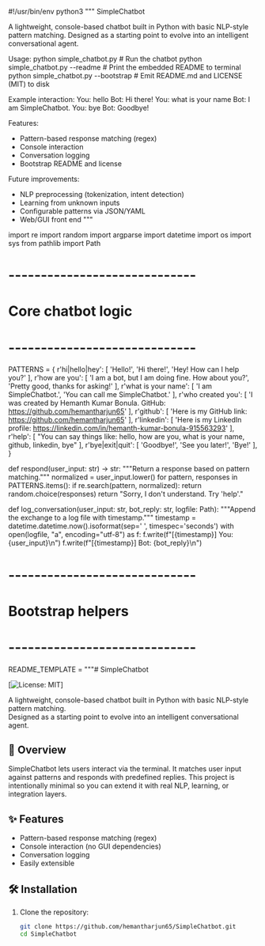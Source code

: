#!/usr/bin/env python3
"""
SimpleChatbot

A lightweight, console-based chatbot built in Python with basic NLP-style pattern matching.
Designed as a starting point to evolve into an intelligent conversational agent.

Usage:
    python simple_chatbot.py             # Run the chatbot
    python simple_chatbot.py --readme    # Print the embedded README to terminal
    python simple_chatbot.py --bootstrap # Emit README.md and LICENSE (MIT) to disk

Example interaction:
    You: hello
    Bot: Hi there!
    You: what is your name
    Bot: I am SimpleChatbot.
    You: bye
    Bot: Goodbye!

Features:
- Pattern-based response matching (regex)
- Console interaction
- Conversation logging
- Bootstrap README and license

Future improvements:
- NLP preprocessing (tokenization, intent detection)
- Learning from unknown inputs
- Configurable patterns via JSON/YAML
- Web/GUI front end
"""

import re
import random
import argparse
import datetime
import os
import sys
from pathlib import Path

# -----------------------------
# Core chatbot logic
# -----------------------------
PATTERNS = {
    r'hi|hello|hey': [
        'Hello!', 'Hi there!', 'Hey! How can I help you?'
    ],
    r'how are you': [
        'I am a bot, but I am doing fine. How about you?',
        'Pretty good, thanks for asking!'
    ],
    r'what is your name': [
        'I am SimpleChatbot.', 'You can call me SimpleChatbot.'
    ],
    r'who created you': [
        'I was created by Hemanth Kumar Bonula. GitHub: https://github.com/hemantharjun65'
    ],
    r'github': [
        'Here is my GitHub link: https://github.com/hemantharjun65'
    ],
    r'linkedin': [
        'Here is my LinkedIn profile: https://linkedin.com/in/hemanth-kumar-bonula-915563293'
    ],
    r'help': [
        "You can say things like: hello, how are you, what is your name, github, linkedin, bye"
    ],
    r'bye|exit|quit': [
        'Goodbye!', 'See you later!', 'Bye!'
    ],
}


def respond(user_input: str) -> str:
    """Return a response based on pattern matching."""
    normalized = user_input.lower()
    for pattern, responses in PATTERNS.items():
        if re.search(pattern, normalized):
            return random.choice(responses)
    return "Sorry, I don't understand. Try 'help'."


def log_conversation(user_input: str, bot_reply: str, logfile: Path):
    """Append the exchange to a log file with timestamp."""
    timestamp = datetime.datetime.now().isoformat(sep=' ', timespec='seconds')
    with open(logfile, "a", encoding="utf-8") as f:
        f.write(f"[{timestamp}] You: {user_input}\n")
        f.write(f"[{timestamp}] Bot: {bot_reply}\n")


# -----------------------------
# Bootstrap helpers
# -----------------------------
README_TEMPLATE = """# SimpleChatbot

[![License: MIT](https://img.shields.io/badge/License-MIT-yellow.svg)]

A lightweight, console-based chatbot built in Python with basic NLP-style pattern matching.  
Designed as a starting point to evolve into an intelligent conversational agent.

## 🎯 Overview

SimpleChatbot lets users interact via the terminal. It matches user input against patterns and responds with predefined replies. This project is intentionally minimal so you can extend it with real NLP, learning, or integration layers.

## ✨ Features

- Pattern-based response matching (regex)
- Console interaction (no GUI dependencies)
- Conversation logging
- Easily extensible

## 🛠️ Installation

1. Clone the repository:
   ```bash
   git clone https://github.com/hemantharjun65/SimpleChatbot.git
   cd SimpleChatbot
